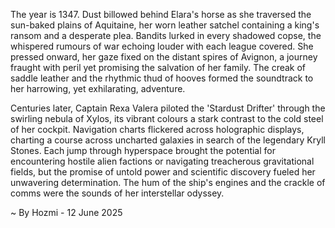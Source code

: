 
The year is 1347.  Dust billowed behind Elara's horse as she traversed the sun-baked plains of Aquitaine, her worn leather satchel containing a king's ransom and a desperate plea.  Bandits lurked in every shadowed copse, the whispered rumours of war echoing louder with each league covered.  She pressed onward, her gaze fixed on the distant spires of Avignon, a journey fraught with peril yet promising the salvation of her family. The creak of saddle leather and the rhythmic thud of hooves formed the soundtrack to her harrowing, yet exhilarating, adventure.

Centuries later, Captain Rexa Valera piloted the 'Stardust Drifter' through the swirling nebula of Xylos, its vibrant colours a stark contrast to the cold steel of her cockpit.  Navigation charts flickered across holographic displays, charting a course across uncharted galaxies in search of the legendary Kryll Stones.  Each jump through hyperspace brought the potential for encountering hostile alien factions or navigating treacherous gravitational fields, but the promise of untold power and scientific discovery fueled her unwavering determination. The hum of the ship's engines and the crackle of comms were the sounds of her interstellar odyssey.

~ By Hozmi - 12 June 2025
